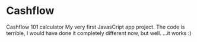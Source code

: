 # Cashflow
Cashflow 101 calculator
My very first JavasCript app project. 
The code is terrible, I would have done it completely different now, but well. 
...it works :)

